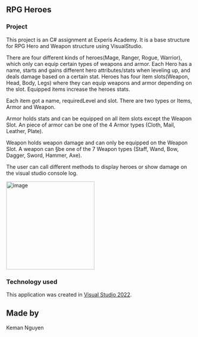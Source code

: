 ## RPG Heroes

### Project
This project is an C# assignment at Experis Academy. It is a base structure for RPG Hero and Weapon structure using VisualStudio.

There are four different kinds of heroes(Mage, Ranger, Rogue, Warrior), which only can equip certain types of weapons and armor. Each Hero has a name, starts and gains different hero attributes/stats when leveling up, and deals damage based on a certain stat. Heroes has four item slots(Weapon, Head, Body, Legs) where they can equip weapons and armor depending on the slot. Equipped items increase the heroes stats. 

Each item got a name, requiredLevel and slot. There are two types or Items, Armor and Weapon. 

Armor holds stats and can be equipped on all item slots except the Weapon Slot. An piece of armor can be one of the 4 Armor types (Cloth, Mail, Leather, Plate). 

Weapon holds weapon damage and can only be equipped on the Weapon Slot. A weapon can §be one of the 7 Weapon types (Staff, Wand, Bow, Dagger, Sword, Hammer, Axe).

The user can call different methods to display heroes or show damage on the visual studio console log.

<img width="237" alt="image" src="https://user-images.githubusercontent.com/62680940/219400441-27a6ca4b-f355-4fd9-8013-f0cc0363d26e.png">

### Technology used
This application was created in [Visual Studio 2022](https://visualstudio.microsoft.com/vs/).


## Made by
Keman Nguyen
